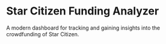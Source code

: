 # Star Citizen Funding Analyzer

A modern dashboard for tracking and gaining insights into the crowdfunding of Star Citizen.
